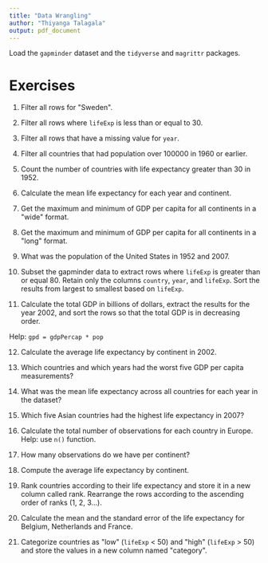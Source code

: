 ```yaml
---
title: "Data Wrangling"
author: "Thiyanga Talagala"
output: pdf_document
---
```





Load the `gapminder` dataset and the `tidyverse` and `magrittr` packages.




# Exercises

1. Filter all rows for "Sweden".



2. Filter all rows where `lifeExp` is less than or equal to 30.



3. Filter all rows that have a missing value for `year`.



4. Filter all countries that had population over 100000 in 1960 or earlier.



5. Count the number of countries with life expectancy greater than 30 in 1952.



6. Calculate the mean life expectancy for each year and continent.



7. Get the maximum and minimum of GDP per capita for all continents in a "wide" format.



8. Get the maximum and minimum of GDP per capita for all continents in a "long" format.



9. What was the population of the United States in 1952 and 2007.



10. Subset the gapminder data to extract rows where `lifeExp` is greater than or equal 80. Retain only the columns `country`, `year`, and `lifeExp`. Sort the results from largest to smallest based on `lifeExp`.



11. Calculate the total GDP in billions of dollars, extract the results for the year 2002, and sort the rows so that the total GDP is in decreasing order.

Help: `gpd = gdpPercap * pop`



12. Calculate the average life expectancy by continent in 2002.



13. Which countries and which years had the worst five GDP per capita measurements?



14. What was the mean life expectancy across all countries for each year in the dataset?



15. Which five Asian countries had the highest life expectancy in 2007?



16. Calculate the total number of observations for each country in Europe. Help: use `n()` function.



17. How many observations do we have per continent?



18. Compute the average life expectancy by
continent.



19. Rank countries according to their life expectancy and store it in a new column called rank. Rearrange the rows according to the ascending order of ranks (1, 2, 3...).




20. Calculate the mean and the standard error of the life expectancy for Belgium, Netherlands and France.



21. Categorize countries as "low" (`lifeExp` < 50) and "high" (`lifeExp` > 50) and store the values in a new column named "category".
 

